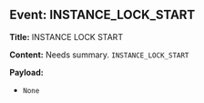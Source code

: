## Event: INSTANCE_LOCK_START

**Title:** INSTANCE LOCK START

**Content:**
Needs summary.
`INSTANCE_LOCK_START`

**Payload:**
- `None`
